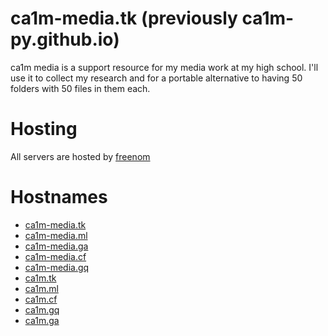 # ca1m-media.tk (previously ca1m-py.github.io)

ca1m media is a support resource for my media work at my high school. I'll use it to collect my research and for a portable alternative to having 50 folders with 50 files in them each.

# Hosting

All servers are hosted by [freenom](http://www.freenom.com/ "Freenom's homepage")

# Hostnames

* [ca1m-media.tk](ca1m-media.tk)
* [ca1m-media.ml](ca1m-media.ml)
* [ca1m-media.ga](ca1m-media.ga)
* [ca1m-media.cf](ca1m-media.cf)
* [ca1m-media.gq](ca1m-media.gq)
* [ca1m.tk](ca1m.tk)
* [ca1m.ml](ca1m.ml)
* [ca1m.cf](ca1m.cf)
* [ca1m.gq](ca1m.gq)
* [ca1m.ga](ca1m.ga)
